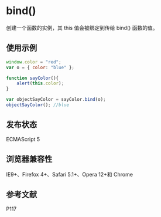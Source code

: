 # bind()

创建一个函数的实例，其 this 值会被绑定到传给 bind() 函数的值。

## 使用示例

```javascript
window.color = "red";
var o = { color: "blue" };

function sayColor(){
    alert(this.color);
}

var objectSayColor = sayColor.bind(o);
objectSayColor(); //blue
```

## 发布状态

ECMAScript 5

## 浏览器兼容性

IE9+、Firefox 4+、Safari 5.1+、Opera 12+和 Chrome

## 参考文献

P117